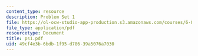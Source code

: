 ```yaml
---
content_type: resource
description: Problem Set 1
file: https://ol-ocw-studio-app-production.s3.amazonaws.com/courses/6-827-multithreaded-parallelism-languages-and-compilers-fall-2002/49cf4e3b6bdb1f95d78639a5076a7030_ps1.pdf
file_type: application/pdf
resourcetype: Document
title: ps1.pdf
uid: 49cf4e3b-6bdb-1f95-d786-39a5076a7030
---
```

